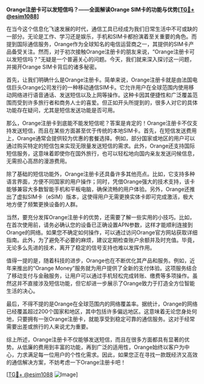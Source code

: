 **Orange注册卡可以发短信吗？——全面解读Orange SIM卡的功能与优势[[TG💪+ @esim1088](https://t.me/s/esim1088)]**

在当今这个信息化飞速发展的时代，通信工具已经成为我们日常生活中不可或缺的一部分。无论是工作、学习还是娱乐，手机和SIM卡都扮演着至关重要的角色。而提到国际通信服务，Orange作为全球知名的电信运营商之一，其提供的SIM卡产品备受关注。然而，对于初次接触Orange注册卡的朋友来说，“Orange注册卡可以发短信吗？”无疑是一个普遍关心的问题。今天，我们就来深入探讨这一问题，并揭开Orange SIM卡背后的诸多秘密。

首先，让我们明确什么是Orange注册卡。简单来说，Orange注册卡就是由法国电信巨头Orange公司发行的一种移动通信SIM卡。它允许用户在全球范围内使用移动网络进行语音通话、发送短信以及上网等操作。这种卡因其便捷性和广泛覆盖范围而受到许多旅行者和商务人士的喜爱。但正如开头所提到的，很多人对它的具体功能存在疑问，尤其是短信发送功能是否可用。

那么，Orange注册卡到底能不能发短信呢？答案是肯定的！Orange注册卡不仅支持发送短信，而且在某些方面甚至优于传统的本地SIM卡。首先，在短信发送费用上，Orange通常会提供较为优惠的套餐选择。例如，部分国家或地区的用户可以通过购买特定的短信包来实现无限量发送短信的需求。此外，Orange还支持国际短信服务，这意味着即使你在国外旅行，也可以轻松地向国内亲友发送问候信息，无需担心高昂的漫游费用。

除了基础的短信功能外，Orange注册卡还具备许多其他亮点。比如，它支持多种语言界面，方便不同国家的用户操作；同时，凭借Orange强大的技术支持，该卡能够兼容大多数智能手机和平板电脑，确保流畅的用户体验。另外，Orange还推出了虚拟SIM卡（eSIM）版本，这使得用户无需更换实体卡即可完成激活，极大地方便了频繁更换设备的人群。

当然，要充分发挥Orange注册卡的优势，还需要了解一些实用的小技巧。比如，在首次使用前，请务必确认您的设备已正确设置APN参数，这样才能顺利连接到Orange的网络。如果您不确定如何操作，可以通过访问Orange官方网站获取详细指南。此外，为了避免不必要的麻烦，建议定期检查账户余额并及时充值。毕竟，无论多么先进的技术，离开了稳定的信号支持也难以发挥作用。

值得一提的是，随着科技的进步，Orange也在不断优化其产品和服务。例如，近年来推出的“Orange Money”服务就为用户提供了全新的支付体验。这项服务结合了移动支付与金融服务，让用户可以通过手机轻松完成转账、缴费等多项操作。虽然这并不直接涉及短信功能，但它却进一步展示了Orange致力于打造全方位智能生活的决心。

最后，不得不提的是Orange在全球范围内的网络覆盖率。据统计，Orange的网络已经覆盖超过200个国家和地区，其中包括许多偏远地区。这意味着无论您身处何地，只要拥有一张Orange注册卡，就能享受到稳定可靠的通信服务。这对于经常需要出差或旅行的人来说尤为重要。

综上所述，Orange注册卡不仅能够发送短信，而且在很多方面都具有显著的优势。从低廉的费用到丰富的功能，再到广泛的适用性，Orange始终以客户为中心，力求满足每一位用户的个性化需求。因此，如果您正在寻找一款既经济又高效的通信解决方案，不妨考虑一下Orange注册卡吧！

[[TG💪+ @esim1088](https://t.me/s/esim1088) ![Image](https://i.postimg.cc/4NQfJmqS/Snipaste-2025-05-13-00-14-12.png)]